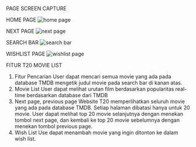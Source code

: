 PAGE SCREEN CAPTURE

HOME PAGE
![home page](https://github.com/wwwscarlet/movie-list/blob/main/home.png)

NEXT PAGE
![next page](https://github.com/wwwscarlet/movie-list/blob/main/page%202.png)

SEARCH BAR
![search bar](https://github.com/wwwscarlet/movie-list/blob/main/search.png)

WISHLIST PAGE
![wishlist page](https://github.com/wwwscarlet/movie-list/blob/main/wishlist.png)

FITUR T20 MOVIE LIST

1. Fitur Pencarian
   User dapat mencari semua movie yang ada pada database TMDB mengetik judul movie pada search bar di kanan atas.
2. Movie List
   User dapat melihat urutan film berdasarkan popularitas real-time berdasarkan database dari TMDB
3. Next page, previous page
   Website T20 memperlihatkan seluruh movie yang ada pada database TMDB. Setiap halaman dibatasi hanya untuk 20 movie. User dapat melihat top 20 movie selanjutnya dengan menekan tombol next page, dan kembali ke top 20 movie sebelumnya dengan menekan tombol previous page.
4. Wish List
   Use dapat menambah movie yang ingin ditonton ke dalam wish list.
